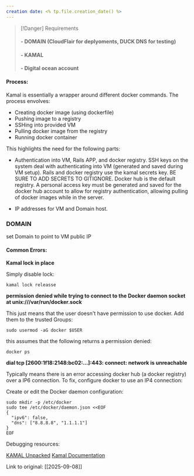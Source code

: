 ```yaml
---
creation date: <% tp.file.creation_date() %>
---
```


> [!Danger] Requirements
> #### - DOMAIN (CloudFlair for deplyoments, DUCK DNS for testing)
> #### - KAMAL
> #### - Digital ocean account

#### Process:
Kamal is essentially a wrapper around different docker commands.
The process envolves: 
- Creating docker image (using dockerfile)
- Pushing image to a registry
- SSHing into provided VM 
- Pulling docker image from the registry
- Running docker container


This highlights the need for the following parts:
- Authentication into VM, Rails APP, and docker registry. SSH keys on the system deal with authenticating into VM (generated and saved during VM setup). Rails and docker registry use the kamal secrets key. BE SURE TO ADD SECRETS TO GITIGNORE. Docker hub is the default registry. A personal access key must be generated and saved for the docker hub account to allow for registry authentication, allowing pulling of docker images while in the server.
   
- IP addresses for VM and Domain host.

### DOMAIN
set Domain to point to VM public IP




#### Common Errors:

**Kamal lock in place**

Simply disable lock:

```
kamal lock releasse
```

**permission denied while trying to connect to the Docker daemon socket at unix:///var/run/docker.sock**

This just means that the user  doesn't have permission to use docker. Add 
them to the trusted Groups:
   
```
sudo usermod -aG docker $USER
```

this assumes that the following returns a permission denied:

```
docker ps
```

**dial tcp [2600:1f18:2148:bc02:...]:443: connect: network is unreachable**

Typically means there is an error accessing docker hub (a docker registry) over a IP6 connection. To fix, configure docker to use an IP4 connection:

Create or edit the Docker daemon configuration:
```
sudo mkdir -p /etc/docker
sudo tee /etc/docker/daemon.json <<EOF
{
  "ipv6": false,
  "dns": ["8.8.8.8", "1.1.1.1"]
}
EOF
```


Debugging resources:

[KAMAL Unpacked](https://www.youtube.com/watch?v=sPUk9-1WVXI)
[Kamal Documentation](https://kamal-deploy.org/)

Link to original: [[2025-09-08]]